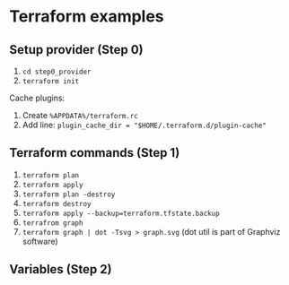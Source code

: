 # Terraform examples

## Setup provider (Step 0)

1. `cd step0_provider`
1. `terraform init`

Cache plugins:
1. Create `%APPDATA%/terraform.rc`
1. Add line: `plugin_cache_dir = "$HOME/.terraform.d/plugin-cache"`

## Terraform commands (Step 1)
1. `terraform plan`
1. `terraform apply`
1. `terraform plan -destroy`
1. `terraform destroy`
1. `terraform apply --backup=terraform.tfstate.backup `
1. `terrafrom graph`
1. `terraform graph | dot -Tsvg > graph.svg` (dot util is part of Graphviz software)

## Variables (Step 2)
